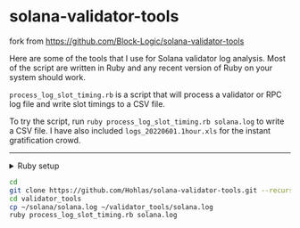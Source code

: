 # solana-validator-tools
fork from https://github.com/Block-Logic/solana-validator-tools

Here are some of the tools that I use for Solana validator log analysis. Most of the script are written in Ruby and any recent version of Ruby on your system should work.

`process_log_slot_timing.rb` is a script that will process a validator or RPC log file and write slot timings to a CSV file.

To try the script, run  `ruby process_log_slot_timing.rb solana.log` to write a CSV file. I have also included `logs_20220601.1hour.xls` for the instant gratification crowd.

---
<details>
<summary>Ruby setup</summary>

```bash
apt update && apt install ruby -y
```

</details>

```bash
cd
git clone https://github.com/Hohlas/solana-validator-tools.git --recurse-submodules validator_tools
cd validator_tools
cp ~/solana/solana.log ~/validator_tools/solana.log
ruby process_log_slot_timing.rb solana.log
```
